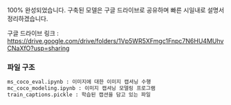 100% 완성되었습니다. 구축된 모델은 구글 드라이브로 공유하며 빠른 시일내로 설명서 정리하겠습니다.

구글 드라이브 링크 : https://drive.google.com/drive/folders/1Vp5WR5XFmgc1Fnpc7N6HU4MUhvCNaXfO?usp=sharing

### 파일 구조

```sh
ms_coco_eval.ipynb : 이미지에 대한 이미지 캡셔닝 수행
mc_coco_modeling.ipynb : 이미지 캡셔닝 모델링 프로그램
train_captions.pickle : 학습된 캡션을 담고 있는 파일
```
